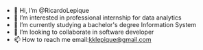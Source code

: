 - 👋 Hi, I’m @RicardoLepique
- 👀 I’m interested in professional internship for data analytics
- 🌱 I’m currently studying a bachelor's degree Information System 
- 💞️ I’m looking to collaborate in software developer 
- 📫 How to reach me email:kklepique@gmail.com 
